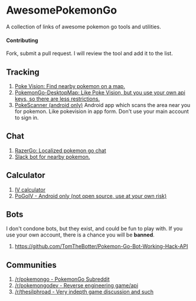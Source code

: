 # AwesomePokemonGo
A collection of links of awesome pokemon go tools and utilities.

#### Contributing
Fork, submit a pull request. I will review the tool and add it to the list.

## Tracking
1. [Poke Vision: Find nearby pokemon on a map.](https://pokevision.com/)
2. [PokemonGo-DesktopMap: Like Poke Vision, but you use your own api keys, so there are less restrictions.](https://github.com/mchristopher/PokemonGo-DesktopMap)
3. [PokeScanner (android only)](https://github.com/BrianEstrada/PokeScanner) Android app which scans the area near you for pokemon. Like pokevision in app form. Don't use your main account to sign in.


## Chat
1. [RazerGo: Localized pokemon go chat](https://go.razerzone.com/)
2. [Slack bot for nearby pokemon.](https://github.com/timwah/pokeslack)

## Calculator
1. [IV calculator](https://thesilphroad.com/research)
2. [PoGoIV - Android only (not open source, use at your own risk)](https://www.reddit.com/r/TheSilphRoad/comments/4trry4/android_iv_calculator_app_pogoiv/?st=ir5eu176&sh=bc2e7d71)

## Bots
I don't condone bots, but they exist, and could be fun to play with. If you use your own account, there is a chance you will be **banned**.

1. https://github.com/TomTheBotter/Pokemon-Go-Bot-Working-Hack-API

## Communities
1. [/r/pokemongo -  PokemonGo Subreddit](https://www.reddit.com/r/pokemongo/)
2. [/r/pokemongodev - Reverse engineering game/api](https://www.reddit.com/r/pokemongodev)
3. [/r/thesilphroad - Very indepth game discussion and such](https://www.reddit.com/r/thesilphroad)
